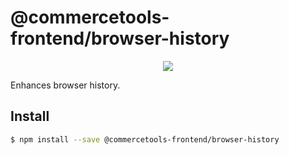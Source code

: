 # @commercetools-frontend/browser-history

<p align="center">
  <a href="https://www.npmjs.com/package/@commercetools-frontend/browser-history"><img src="https://img.shields.io/npm/v/@commercetools-frontend/browser-history.svg"></a>
</p>

Enhances browser history.

## Install

```bash
$ npm install --save @commercetools-frontend/browser-history
```
